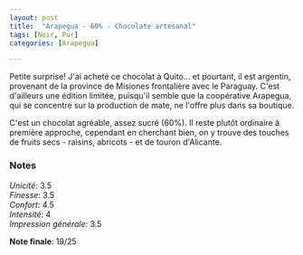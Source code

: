 ```yaml
---
layout: post
title:  "Arapegua - 60% - Chocolate artesanal"
tags: [Noir, Pur] 
categories: [Arapegua]

---
```


Petite surprise! J'ai acheté ce chocolat à Quito... et pourtant, il est argentin, provenant de la province de Misiones frontalière avec le Paraguay. 
C'est d'ailleurs une édition limitée, puisqu'il semble que la coopérative Arapegua, qui se concentre sur la production de mate, ne l'offre plus dans sa boutique.

C'est un chocolat agréable, assez sucré (60%). Il reste plutôt ordinaire à première approche, cependant en cherchant bien, on y trouve des touches de fruits secs - raisins, abricots - et de touron d'Alicante.


### Notes

_Unicité_: 3.5  
_Finesse_: 3.5  
_Confort_: 4.5  
_Intensité_: 4  
_Impression générale_: 3.5  

**Note finale**: 19/25